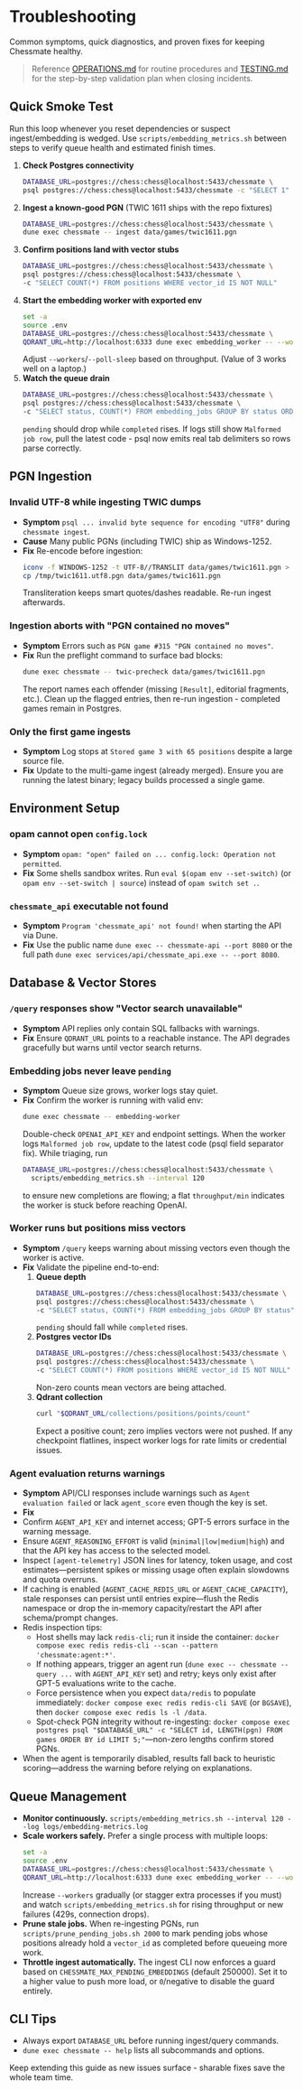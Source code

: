 # Troubleshooting

Common symptoms, quick diagnostics, and proven fixes for keeping Chessmate healthy.

> Reference [OPERATIONS.md](OPERATIONS.md) for routine procedures and [TESTING.md](TESTING.md) for the step-by-step validation plan when closing incidents.

## Quick Smoke Test
Run this loop whenever you reset dependencies or suspect ingest/embedding is wedged. Use
`scripts/embedding_metrics.sh` between steps to verify queue health and estimated finish times.

1. **Check Postgres connectivity**
   ```sh
   DATABASE_URL=postgres://chess:chess@localhost:5433/chessmate \
   psql postgres://chess:chess@localhost:5433/chessmate -c "SELECT 1"
   ```
2. **Ingest a known-good PGN** (TWIC 1611 ships with the repo fixtures)
   ```sh
   DATABASE_URL=postgres://chess:chess@localhost:5433/chessmate \
   dune exec chessmate -- ingest data/games/twic1611.pgn
   ```
3. **Confirm positions land with vector stubs**
   ```sh
   DATABASE_URL=postgres://chess:chess@localhost:5433/chessmate \
   psql postgres://chess:chess@localhost:5433/chessmate \
   -c "SELECT COUNT(*) FROM positions WHERE vector_id IS NOT NULL"
   ```
4. **Start the embedding worker with exported env**
   ```sh
   set -a
   source .env
   DATABASE_URL=postgres://chess:chess@localhost:5433/chessmate \
   QDRANT_URL=http://localhost:6333 dune exec embedding_worker -- --workers 3 --poll-sleep 1.0
   ```
   Adjust `--workers`/`--poll-sleep` based on throughput. (Value of 3 works well on a laptop.)
5. **Watch the queue drain**
   ```sh
   DATABASE_URL=postgres://chess:chess@localhost:5433/chessmate \
   psql postgres://chess:chess@localhost:5433/chessmate \
   -c "SELECT status, COUNT(*) FROM embedding_jobs GROUP BY status ORDER BY status"
   ```
   `pending` should drop while `completed` rises. If logs still show `Malformed job row`, pull the latest code - psql now emits real tab delimiters so rows parse correctly.

## PGN Ingestion

### Invalid UTF-8 while ingesting TWIC dumps
- **Symptom** `psql ... invalid byte sequence for encoding "UTF8"` during `chessmate ingest`.
- **Cause** Many public PGNs (including TWIC) ship as Windows-1252.
- **Fix** Re-encode before ingestion:
  ```sh
  iconv -f WINDOWS-1252 -t UTF-8//TRANSLIT data/games/twic1611.pgn > /tmp/twic1611.utf8.pgn
  cp /tmp/twic1611.utf8.pgn data/games/twic1611.pgn
  ```
  Transliteration keeps smart quotes/dashes readable. Re-run ingest afterwards.

### Ingestion aborts with "PGN contained no moves"
- **Symptom** Errors such as `PGN game #315 "PGN contained no moves"`.
- **Fix** Run the preflight command to surface bad blocks:
  ```sh
  dune exec chessmate -- twic-precheck data/games/twic1611.pgn
  ```
  The report names each offender (missing `[Result]`, editorial fragments, etc.). Clean up the flagged entries, then re-run ingestion - completed games remain in Postgres.

### Only the first game ingests
- **Symptom** Log stops at `Stored game 3 with 65 positions` despite a large source file.
- **Fix** Update to the multi-game ingest (already merged). Ensure you are running the latest binary; legacy builds processed a single game.

## Environment Setup

### opam cannot open `config.lock`
- **Symptom** `opam: "open" failed on ... config.lock: Operation not permitted`.
- **Fix** Some shells sandbox writes. Run `eval $(opam env --set-switch)` (or `opam env --set-switch | source`) instead of `opam switch set .`.

### `chessmate_api` executable not found
- **Symptom** `Program 'chessmate_api' not found!` when starting the API via Dune.
- **Fix** Use the public name `dune exec -- chessmate-api --port 8080` or the full path `dune exec services/api/chessmate_api.exe -- --port 8080`.

## Database & Vector Stores

### `/query` responses show "Vector search unavailable"
- **Symptom** API replies only contain SQL fallbacks with warnings.
- **Fix** Ensure `QDRANT_URL` points to a reachable instance. The API degrades gracefully but warns until vector search returns.

### Embedding jobs never leave `pending`
- **Symptom** Queue size grows, worker logs stay quiet.
- **Fix** Confirm the worker is running with valid env:
  ```sh
  dune exec chessmate -- embedding-worker
  ```
  Double-check `OPENAI_API_KEY` and endpoint settings. When the worker logs `Malformed job row`, update to the latest code (psql field separator fix). While triaging, run
  ```sh
  DATABASE_URL=postgres://chess:chess@localhost:5433/chessmate \
    scripts/embedding_metrics.sh --interval 120
  ```
  to ensure new completions are flowing; a flat `throughput/min` indicates the worker is stuck before reaching OpenAI.

### Worker runs but positions miss vectors
- **Symptom** `/query` keeps warning about missing vectors even though the worker is active.
- **Fix** Validate the pipeline end-to-end:
  1. **Queue depth**
     ```sh
     DATABASE_URL=postgres://chess:chess@localhost:5433/chessmate \
     psql postgres://chess:chess@localhost:5433/chessmate \
     -c "SELECT status, COUNT(*) FROM embedding_jobs GROUP BY status"
     ```
     `pending` should fall while `completed` rises.
  2. **Postgres vector IDs**
     ```sh
     DATABASE_URL=postgres://chess:chess@localhost:5433/chessmate \
     psql postgres://chess:chess@localhost:5433/chessmate \
     -c "SELECT COUNT(*) FROM positions WHERE vector_id IS NOT NULL"
     ```
     Non-zero counts mean vectors are being attached.
  3. **Qdrant collection**
     ```sh
     curl "$QDRANT_URL/collections/positions/points/count"
     ```
     Expect a positive count; zero implies vectors were not pushed.
  If any checkpoint flatlines, inspect worker logs for rate limits or credential issues.

### Agent evaluation returns warnings
- **Symptom** API/CLI responses include warnings such as `Agent evaluation failed` or lack `agent_score` even though the key is set.
- **Fix**
- Confirm `AGENT_API_KEY` and internet access; GPT-5 errors surface in the warning message.
- Ensure `AGENT_REASONING_EFFORT` is valid (`minimal|low|medium|high`) and that the API key has access to the selected model.
- Inspect `[agent-telemetry]` JSON lines for latency, token usage, and cost estimates—persistent spikes or missing usage often explain slowdowns and quota overruns.
- If caching is enabled (`AGENT_CACHE_REDIS_URL` or `AGENT_CACHE_CAPACITY`), stale responses can persist until entries expire—flush the Redis namespace or drop the in-memory capacity/restart the API after schema/prompt changes.
- Redis inspection tips:
  - Host shells may lack `redis-cli`; run it inside the container: `docker compose exec redis redis-cli --scan --pattern 'chessmate:agent:*'`.
  - If nothing appears, trigger an agent run (`dune exec -- chessmate -- query ...` with `AGENT_API_KEY` set) and retry; keys only exist after GPT-5 evaluations write to the cache.
  - Force persistence when you expect `data/redis` to populate immediately: `docker compose exec redis redis-cli SAVE` (or `BGSAVE`), then `docker compose exec redis ls -l /data`.
  - Spot-check PGN integrity without re-ingesting: `docker compose exec postgres psql "$DATABASE_URL" -c "SELECT id, LENGTH(pgn) FROM games ORDER BY id LIMIT 5;"`—non-zero lengths confirm stored PGNs.
- When the agent is temporarily disabled, results fall back to heuristic scoring—address the warning before relying on explanations.

## Queue Management
- **Monitor continuously.** `scripts/embedding_metrics.sh --interval 120 --log logs/embedding-metrics.log`
- **Scale workers safely.** Prefer a single process with multiple loops:
  ```sh
  set -a
  source .env
  DATABASE_URL=postgres://chess:chess@localhost:5433/chessmate \
  QDRANT_URL=http://localhost:6333 dune exec embedding_worker -- --workers 3 --poll-sleep 1.0
  ```
  Increase `--workers` gradually (or stagger extra processes if you must) and watch
  `scripts/embedding_metrics.sh` for rising throughput or new failures (429s, connection drops).
- **Prune stale jobs.** When re-ingesting PGNs, run `scripts/prune_pending_jobs.sh 2000`
  to mark pending jobs whose positions already hold a `vector_id` as completed before
  queueing more work.
- **Throttle ingest automatically.** The ingest CLI now enforces a guard based on
  `CHESSMATE_MAX_PENDING_EMBEDDINGS` (default 250000). Set it to a higher value to push
  more load, or `0`/negative to disable the guard entirely.

## CLI Tips
- Always export `DATABASE_URL` before running ingest/query commands.
- `dune exec chessmate -- help` lists all subcommands and options.

Keep extending this guide as new issues surface - sharable fixes save the whole team time.
